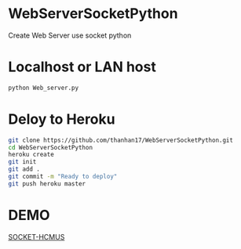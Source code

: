 # WebServerSocketPython
Create Web Server use socket python

# Localhost or LAN host
```bash
python Web_server.py
```
# Deloy to Heroku
```bash
git clone https://github.com/thanhan17/WebServerSocketPython.git
cd WebServerSocketPython
heroku create
git init
git add .
git commit -m "Ready to deploy"
git push heroku master
```
# DEMO
[SOCKET-HCMUS](http://socket-hcmus.herokuapp.com/)

